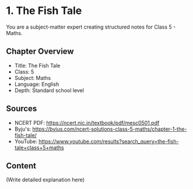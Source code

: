 # 1. The Fish Tale

You are a subject-matter expert creating structured notes for Class 5 - Maths.

## Chapter Overview
- Title: The Fish Tale
- Class: 5
- Subject: Maths
- Language: English
- Depth: Standard school level

## Sources
- NCERT PDF: https://ncert.nic.in/textbook/pdf/mesc0501.pdf
- Byju's: https://byjus.com/ncert-solutions-class-5-maths/chapter-1-the-fish-tale/
- YouTube: https://www.youtube.com/results?search_query=the-fish-tale+class+5+maths

## Content
(Write detailed explanation here)

